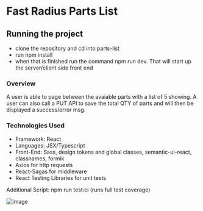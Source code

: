 # Fast Radius Parts List

## Running the project

- clone the repository and cd into parts-list
- run npm install
- when that is finished run the command npm run dev. That will start up the server/client side front end

### Overview
A user is able to page between the avaiable parts with a list of 5 showing. A user can also call a PUT API to save the total QTY of parts and will then be displayed a success/error msg.

### Technologies Used
- Framework: React
- Languages: JSX/Typescript
- Front-End: Sass, design tokens and global classes, semantic-ui-react, classnames, formik
- Axios for http requests
- React-Sagas for middleware 
- React Testing Libraries for unit tests

Additional Script: npm run test:ci (runs full test coverage)

![image](https://user-images.githubusercontent.com/32752782/127505127-721cf291-a7ce-4a3b-9073-53b82b87ea66.png)

